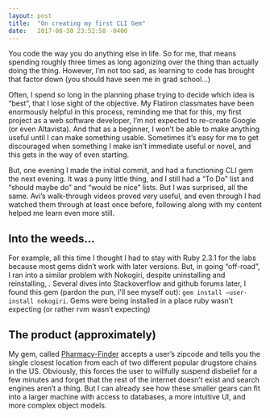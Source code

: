 ```yaml
---
layout: post
title:  "On creating my first CLI Gem"
date:   2017-08-30 23:52:58 -0400
---
```


You code the way you do anything else in life.  So for me, that means spending roughly three times as long agonizing over the thing than actually doing the thing.  However, I’m not too sad, as learning to code has brought that factor down (you should have seen me in grad school…)

Often, I spend so long in the planning phase trying to decide which idea is “best”, that I lose sight of the objective.  My Flatiron classmates have been enormously helpful in this process, reminding me that for this, my first project as a web software developer, I’m not expected to re-create Google (or even Altavista).  And that as a beginner, I won’t be able to make anything useful until I can make something usable.  Sometimes it’s easy for me to get discouraged when something I make isn’t immediate useful or novel, and this gets in the way of even starting.

But, one evening I made the initial commit, and had a functioning CLI gem the next evening.  It was a puny little thing, and I still had a “To Do” list and “should maybe do” and “would be nice” lists.  But I was surprised, all the same.  Avi’s walk-through videos proved very useful, and even through I had watched them through at least once before, following along with my content helped me learn even more still.  

## Into the weeds…

For example, all this time I thought I had to stay with Ruby 2.3.1 for the labs because most gems didn’t work with later versions.  But, in going “off-road”, I ran into a similar problem with Nokogiri, despite uninstalling and reinstalling, .  Several dives into Stackoverflow and github forums later, I found this gem (pardon the pun, I'll see myself out): `gem install –user-install nokogiri`.  Gems were being installed in a place ruby wasn’t expecting (or rather rvm wasn’t expecting)

## The product (approximately)

My gem, called [Pharmacy-Finder](https://github.com/ddhogan/pharmacy_finder) accepts a user’s zipcode and tells you the single closest location from each of two different popular drugstore chains in the US.  Obviously, this forces the user to willfully suspend disbelief for a few minutes and forget that the rest of the internet doesn’t exist and search engines aren’t a thing.  But I can already see how these smaller gears can fit into a larger machine with access to databases, a more intuitive UI, and more complex object models.
